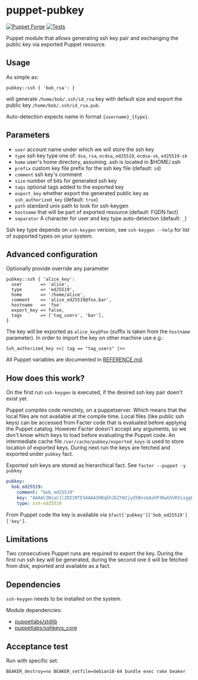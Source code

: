 # puppet-pubkey

[![Puppet Forge](http://img.shields.io/puppetforge/v/deric/pubkey.svg)](https://forge.puppet.com/modules/deric/pubkey)
[![Tests](https://github.com/deric/puppet-pubkey/actions/workflows/test.yml/badge.svg)](https://github.com/deric/puppet-pubkey/actions/workflows/test.yml)

Puppet module that allows generating ssh key pair and exchanging the public key via exported Puppet resource.

## Usage

As simple as:

```puppet
pubkey::ssh { 'bob_rsa': }
```
will generate `/home/bob/.ssh/id_rsa` key with default size and export the public key `/home/bob/.ssh/id_rsa.pub`.

Auto-detection expects name in format `{username}_{type}`.

## Parameters

 - `user` account name under which we will store the ssh key
 - `type` ssh key type one of: `dsa`, `rsa`, `ecdsa`, `ed25519`, `ecdsa-sk`, `ed25519-sk`
 - `home` user's home directory, assuming .ssh is located in $HOME/.ssh
 - `prefix` custom key file prefix for the ssh key file (default: `id`)
 - `comment` ssh key's comment
 - `size` number of bits for generated ssh key
 - `tags` optional tags added to the exported key
 - `export_key` whether export the generated public key as `ssh_authorized_key` (default: `true`)
 - `path` standard unix path to look for ssh-keygen
 - `hostname` that will be part of exported resource (default: FQDN fact)
 - `separator` A character for user and key type auto-detection (default: `_`)

Ssh key type depends on `ssh-keygen` version, see `ssh-keygen --help` for list of supported types on your system.


## Advanced configuration

Optionally provide override any parameter
```puppet
pubkey::ssh { 'alice_key':
  user       => 'alice',
  type       => 'ed25519',
  home       => '/home/alice',
  comment    => 'alice_ed25519@foo.bar',
  hostname   => 'foo'
  export_key => false,
  tags       => ['tag_users', 'bar'],
}
```
The key will be exported as `alice_key@foo` (suffix is taken from the `hostname` parameter). In order to import the key on other machine use e.g.:

```puppet
Ssh_authorized_key <<| tag == "tag_users" |>>
```

All Puppet variables are documented in [REFERENCE.md](./REFERENCE.md).

## How does this work?

On the first run `ssh-keygen` is executed, if the desired ssh key pair doen't exist yet.

Puppet compiles code remotely, on a puppetserver. Which means that the local files are not available at the compile time. Local files (like public ssh keys) can be accessed from Facter code that is evaluated before applying the Puppet catalog. However Facter doesn't accept any arguments, so we don't know which keys to load before evaluating the Puppet code. An intermediate cache file `/var/cache/pubkey/exported_keys` is used to store location of exported keys. During next run the keys are fetched and exported under `pubkey` fact.

Exported ssh keys are stored as hierarchical fact. See `facter --puppet -y pubkey`

```yaml
pubkey:
  bob_ed25519:
    comment: "bob_ed25519"
    key: "AAAAC3NzaC1lZDI1NTE5AAAAIHBqbh2bZtW2jyX5BnsbAahP3KwGSVKVisggLDqJKnkQ"
    type: ssh-ed25519
```

From Puppet code the key is available via `$fact['pubkey']['bob_ed25519']['key']`.

## Limitations

Two consecutives Puppet runs are required to export the key. During the first run ssh key will be generated, during the second one it will be fetched from disk, exported and available as a fact.

## Dependencies

`ssh-keygen` needs to be installed on the system.

Module dependencies:

  - [puppetlabs/stdlib](https://github.com/puppetlabs/puppetlabs-stdlib)
  - [puppetlabs/sshkeys_core](https://github.com/puppetlabs/puppetlabs-sshkeys_core)

## Acceptance test

Run with specific set:

```
BEAKER_destroy=no BEAKER_setfile=debian10-64 bundle exec rake beaker
```
